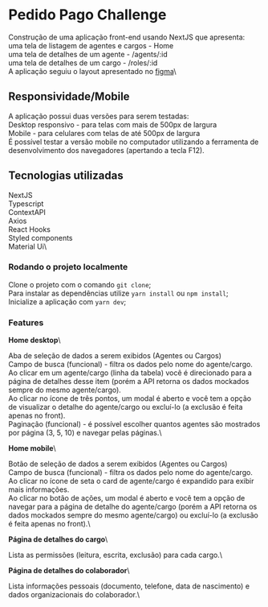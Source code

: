 # Pedido Pago Challenge

Construção de uma aplicação front-end usando NextJS que apresenta:\
uma tela de listagem de agentes e cargos - Home\
uma tela de detalhes de um agente - /agents/:id\
uma tela de detalhes de um cargo - /roles/:id\
A aplicação seguiu o layout apresentado no [figma](https://www.figma.com/file/yUwchJAe2BcgmmBp6Qi3Ld/Tela-de-Colaboradores---Desafio-Front-end?node-id=1167%3A11518)\


## Responsividade/Mobile

A aplicação possui duas versões para serem testadas:\
Desktop responsivo - para telas com mais de 500px de largura\
Mobile - para celulares com telas de até 500px de largura\
É possível testar a versão mobile no computador utilizando a ferramenta de desenvolvimento dos navegadores (apertando a tecla F12).

## Tecnologias utilizadas

NextJS\
Typescript\
ContextAPI\
Axios\
React Hooks\
Styled components\
Material Ui\

### Rodando o projeto localmente

Clone o projeto com o comando `git clone`;\
Para instalar as dependências utilize `yarn install` ou `npm install`;\
Inicialize a aplicação com `yarn dev`;

### Features

**Home desktop**\

Aba de seleção de dados a serem exibidos (Agentes ou Cargos)\
Campo de busca (funcional) - filtra os dados pelo nome do agente/cargo.\
Ao clicar em um agente/cargo (linha da tabela) você é direcionado para a página de detalhes desse item (porém a API retorna os dados mockados sempre do mesmo agente/cargo).\
Ao clicar no ícone de três pontos, um modal é aberto e você tem a opção de visualizar o detalhe do agente/cargo ou excluí-lo (a exclusão é feita apenas no front).\
Paginação (funcional) - é possível escolher quantos agentes são mostrados por página (3, 5, 10) e navegar pelas páginas.\

**Home mobile**\

Botão de seleção de dados a serem exibidos (Agentes ou Cargos)\
Campo de busca (funcional) - filtra os dados pelo nome do agente/cargo.\
Ao clicar no ícone de seta o card de agente/cargo é expandido para exibir mais informações.\
Ao clicar no botão de ações, um modal é aberto e você tem a opção de navegar para a página de detalhe do agente/cargo (porém a API retorna os dados mockados sempre do mesmo agente/cargo) ou excluí-lo (a exclusão é feita apenas no front).\

**Página de detalhes do cargo**\

Lista as permissões (leitura, escrita, exclusão) para cada cargo.\

**Página de detalhes do colaborador**\

Lista informações pessoais (documento, telefone, data de nascimento) e dados organizacionais do colaborador.\

